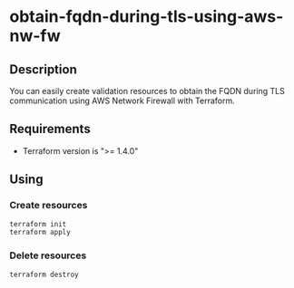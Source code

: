 # obtain-fqdn-during-tls-using-aws-nw-fw

## Description

You can easily create validation resources to obtain the FQDN during TLS communication using AWS Network Firewall with Terraform.

## Requirements

- Terraform version is ">= 1.4.0"

## Using

### Create resources

```sh
terraform init
terraform apply
```

### Delete resources

```sh
terraform destroy
```
